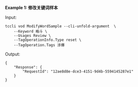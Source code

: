 **Example 1: 修改关键词样本**



Input: 

```
tccli vod ModifyWordSample --cli-unfold-argument  \
    --Keyword 格斗 \
    --Usages Review \
    --TagOperationInfo.Type reset \
    --TagOperation.Tags 涉爆
```

Output: 
```
{
    "Response": {
        "RequestId": "12ae8d8e-dce3-4151-9d4b-5594145287e1"
    }
}
```

